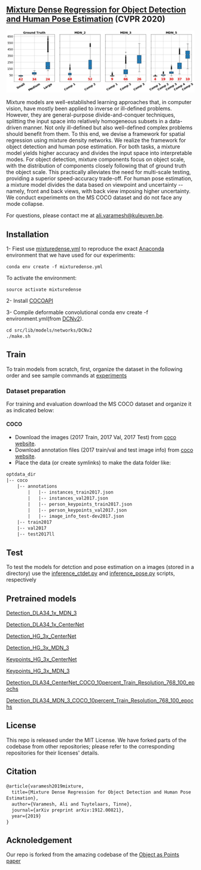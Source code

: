 
## [Mixture Dense Regression for Object Detection and Human Pose Estimation](https://arxiv.org/abs/1912.00821) (CVPR 2020)

![Distribution of components compared to the ground-truth distribution of object scale](comp_area_vis.jpg)

Mixture models are well-established learning approaches that, in computer vision, have mostly been applied to inverse or ill-defined problems. However, they are general-purpose divide-and-conquer techniques, splitting the input space into relatively homogeneous subsets in a data-driven manner. Not only ill-defined but also well-defined complex problems should benefit from them. To this end, we devise a framework for spatial regression using mixture density networks. We realize the framework for object detection and human pose estimation. For both tasks, a mixture model yields higher accuracy and divides the input space into interpretable modes. For object detection, mixture components focus on object scale, with the distribution of components closely following that of ground truth the object scale. This practically alleviates the need for multi-scale testing, providing a superior speed-accuracy trade-off. For human pose estimation, a mixture model divides the data based on viewpoint and uncertainty -- namely, front and back views, with back view imposing higher uncertainty. We conduct experiments on the MS COCO dataset and do not face any mode collapse. 


For questions, please contact me at [ali.varamesh@kuleuven.be](ali.varamesh@kuleuven.be).

## Installation
1- Fiest use [mixturedense.yml](mixturedense.yml) to reproduce the exact [Anaconda](https://www.anaconda.com/download) environment that we have used for our experiments:
  ~~~
  conda env create -f mixturedense.yml
  ~~~
  To activate the environment:
  ~~~
  source activate mixturedense
  ~~~

2- Install [COCOAPI](https://github.com/cocodataset/cocoapi)

3- Compile deformable convolutional conda env create -f environment.yml(from [DCNv2](https://github.com/CharlesShang/DCNv2.git)).
  ~~~  
  cd src/lib/models/networks/DCNv2
  ./make.sh
  ~~~
 
## Train
To train models from scratch, first, organize the dataset in the following order and see sample commands at [experiments](experiments.md)

### Dataset preparation
For training and evaluation download the MS COCO dataset and organize it as indicated below:

#### COCO
- Download the images (2017 Train, 2017 Val, 2017 Test) from [coco website](http://cocodataset.org/#download).
- Download annotation files (2017 train/val and test image info) from [coco website](http://cocodataset.org/#download). 
- Place the data (or create symlinks) to make the data folder like:

~~~
optdata_dir
|-- coco
    |-- annotations
        |   |-- instances_train2017.json
        |   |-- instances_val2017.json
        |   |-- person_keypoints_train2017.json
        |   |-- person_keypoints_val2017.json
        |   |-- image_info_test-dev2017.json
    |-- train2017
    |-- val2017
    |-- test2017ll 
~~~

## Test
To test the models for detction and pose estimation on a images (stored in a directory) use the [inference_ctdet.py](inference_ctdet.py) and [inference_pose.py](nference_pose.py) scripts, respectively

## Pretrained models

[Detection_DLA34_1x_MDN_3](https://drive.google.com/file/d/1Eo3frOmNSMgMdE_G6XNAKRj3q5cyxWzi/view?usp=sharing)

[Detection_DLA34_1x_CenterNet](https://drive.google.com/file/d/1MrJJbII8Kc1tqvnPGmYoeGXTtPECfIQB/view?usp=sharing)

[Detection_HG_3x_CenterNet](https://drive.google.com/file/d/1ilHteHqkNi8UoOBJM5rXQ5PpvbBTqqvr/view?usp=sharing)

[Detection_HG_3x_MDN_3](https://drive.google.com/file/d/1-b7u6SvM77G9hKJi77WKc0CiFLk-Vru1/view?usp=sharing)

[Keypoints_HG_3x_CenterNet](https://drive.google.com/file/d/1CbuU9QGsdwG-F8r8Ij-pSS2gKYDOilv_/view?usp=sharing)

[Keypoints_HG_3x_MDN_3](https://drive.google.com/file/d/15e0HJbT-P0tGQnEjs-rOv1K9jKs0o-mg/view?usp=sharing)

[Detection_DLA34_CenterNet_COCO_10percent_Train_Resolution_768_100_epochs](https://drive.google.com/file/d/1HcmKQRDzWfSbtYZJk6Y5zpojhw9IsBJ6/view?usp=sharing)

[Detection_DLA34_MDN_3_COCO_10percent_Train_Resolution_768_100_epochs](https://drive.google.com/file/d/1sNDCtNeEdgRyilThJ6_Bh7m4roTPMw2n/view?usp=sharing)


## License

This repo is released under the MIT License. We have forked parts of the codebase from other repositories; please refer to the corresponding repositories for their licenses' details.

## Citation

    @article{varamesh2019mixture,
      title={Mixture Dense Regression for Object Detection and Human Pose Estimation},
      author={Varamesh, Ali and Tuytelaars, Tinne},
      journal={arXiv preprint arXiv:1912.00821},
      year={2019}
    }
## Acknoledgement
Our repo is forked from the amazing codebase of the [Object as Points paper](https://github.com/xingyizhou/CenterNet)
